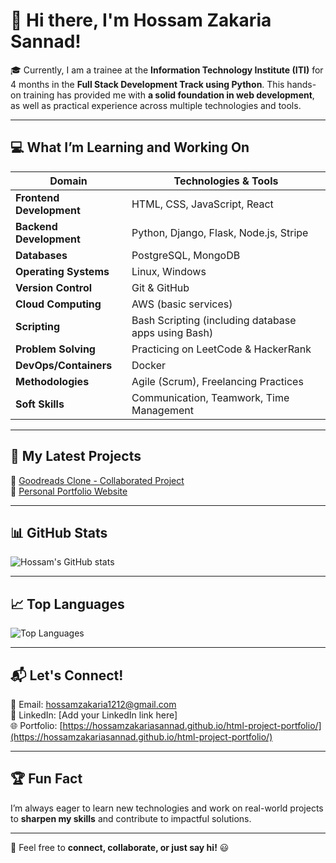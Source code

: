 # 👋 Hi there, I'm Hossam Zakaria Sannad!

🎓 Currently, I am a trainee at the **Information Technology Institute (ITI)** for 4 months in the **Full Stack Development Track using Python**. This hands-on training has provided me with **a solid foundation in web development**, as well as practical experience across multiple technologies and tools.

---

## 💻 What I’m Learning and Working On
| Domain                | Technologies & Tools                                  |
|------------------|--------------------------------------------------------------------|
| **Frontend Development** | HTML, CSS, JavaScript, React |
| **Backend Development** | Python, Django, Flask, Node.js, Stripe |
| **Databases** | PostgreSQL, MongoDB |
| **Operating Systems** | Linux, Windows |
| **Version Control** | Git & GitHub |
| **Cloud Computing** | AWS (basic services) |
| **Scripting** | Bash Scripting (including database apps using Bash) |
| **Problem Solving** | Practicing on LeetCode & HackerRank |
| **DevOps/Containers** | Docker |
| **Methodologies** | Agile (Scrum), Freelancing Practices |
| **Soft Skills** | Communication, Teamwork, Time Management |

---

## 🚀 My Latest Projects
🔗 [Goodreads Clone - Collaborated Project](https://github.com/nadaahmed2001/Goodreads-App)  
🔗 [Personal Portfolio Website](https://hossamzakariasannad.github.io/html-project-portfolio/)  

---

## 📊 GitHub Stats
![Hossam's GitHub stats](https://github-readme-stats.vercel.app/api?username=HossamZakariaSannad&show_icons=true&theme=tokyonight)

---

## 📈 Top Languages
![Top Languages](https://github-readme-stats.vercel.app/api/top-langs/?username=HossamZakariaSannad&layout=compact&theme=tokyonight)

---

## 📬 Let's Connect!
📧 Email: hossamzakaria1212@gmail.com  
🔗 LinkedIn: [Add your LinkedIn link here]  
🌐 Portfolio: [https://hossamzakariasannad.github.io/html-project-portfolio/](https://hossamzakariasannad.github.io/html-project-portfolio/)

---

## 🏆 Fun Fact
I’m always eager to learn new technologies and work on real-world projects to **sharpen my skills** and contribute to impactful solutions.

---

💬 Feel free to **connect, collaborate, or just say hi!** 😃
